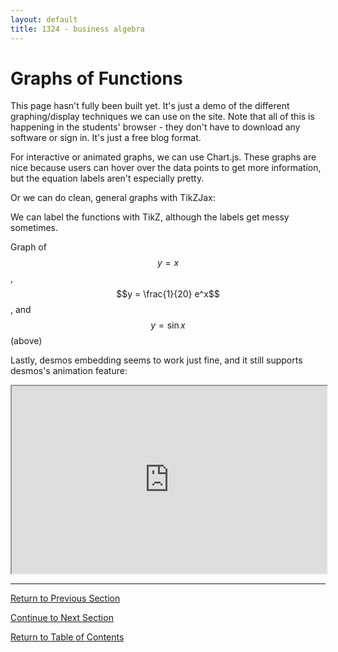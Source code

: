 ```yaml
---
layout: default
title: 1324 - business algebra
---
```


Graphs of Functions
===

This page hasn't fully been built yet.  It's just a demo of the different graphing/display techniques we can use on the site.  Note that all of this is happening in the students' browser - they don't have to download any software or sign in.  It's just a free blog format.

For interactive or animated graphs, we can use Chart.js.  These graphs are nice because users can hover over the data points to get more information, but the equation labels aren't especially pretty.

<div>
    <canvas id="myChart"></canvas>
</div>

Or we can do clean, general graphs with TikZJax:

<script type="text/tikz">
  \begin{tikzpicture}
    \draw (0,0) circle (0.5in);
    \draw [help lines] (-2,0) grid (2,4); 
    \draw [->] (-2.2,0) -- (2.2,0); 
    \draw [->] (0,0) -- (0,4.2); 
    \draw [green, thick, domain=-2:2] plot (\x, {4-\x*\x}); 
    \draw [domain=-2:2, samples=50] plot (\x, {1+cos(pi*\x r)});
  \end{tikzpicture}
</script>

We can label the functions with TikZ, although the labels get messy sometimes.

<script type="text/tikz">
  \begin{tikzpicture}[domain=0:4] 
    \draw[very thin,color=gray] (-0.1,-1.1) grid (3.9,3.9);
    \draw[->] (-0.2,0) -- (4.2,0) node[right] {$x$}; 
    \draw[->] (0,-1.2) -- (0,4.2) node[above] {$y$};
    \draw[color=red]    plot (\x,\x)             node[right] {$f\,\,(x)$}; 
    \draw[color=blue]   plot (\x,{sin(\x r)})    node[right] {$h\,\,(x)$}; 
    \draw[color=orange] plot (\x,{0.05*exp(\x)}) node[right] {$g\,\,(x)$};
  \end{tikzpicture}
</script>
Graph of $$y = x$$, $$y = \frac{1}{20} e^x$$, and $$y = \sin{x}$$ (above)

Lastly, desmos embedding seems to work just fine, and it still supports desmos's animation feature:

<iframe src="https://www.desmos.com/calculator/fs3lx8gptb" style="min-height:300px" width="100%"></iframe>

---

[Return to Previous Section](1-1-b-function-definitions.html)

[Continue to Next Section](1-2-linear-functions.html)

[Return to Table of Contents](00-index.html)

<script src="../Graphing Tools/chart.js">
</script>

<script src="../Graphing Tools/chartjs-plugin-functions.js">
</script>

<script src="1-1-c-graphs-of-functions.js">// Creates local chart and handles events
</script>